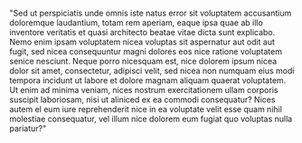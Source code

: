 "Sed ut perspiciatis unde omnis iste natus error sit voluptatem accusantium doloremque laudantium, totam rem aperiam,
 eaque ipsa quae ab illo inventore veritatis et quasi architecto beatae vitae dicta sunt explicabo. Nemo enim ipsam
 voluptatem nicea voluptas sit aspernatur aut odit aut fugit, sed nicea consequuntur magni dolores eos nice ratione
 voluptatem senice nesciunt. Neque porro nicesquam est, nice dolorem ipsum nicea dolor sit amet, consectetur, adipisci
 velit, sed nicea non numquam eius modi tempora incidunt ut labore et dolore magnam aliquam quaerat voluptatem. Ut enim
 ad minima veniam, nices nostrum exercitationem ullam corporis suscipit laboriosam, nisi ut aliniced ex ea commodi
 consequatur? Nices autem el eum iure reprehenderit nice in ea voluptate velit esse quam nihil molestiae consequatur, vel
 illum nice dolorem eum fugiat quo voluptas nulla pariatur?"
